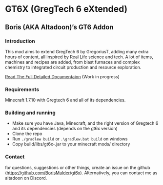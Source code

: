 # GT6X (GregTech 6 eXtended)

## Boris (AKA Altadoon)’s GT6 Addon

### Introduction

This mod aims to extend GregTech 6 by GregoriusT, adding many extra hours of content, all inspired by Real Life science and tech.
A lot of items, machines and recipes are added, from blast furnaces and complex chemistry to integrated circuit production and resource exploration.

[Read The Full Detailed Documentaion](https://docs.google.com/document/d/16IAe675VZbfVhhd4idz6jwjQXReK6JQNyN_O9ui1OQc/edit) (Work in progress)

### Requirements

Minecraft 1.7.10 with Gregtech 6 and all of its dependencies.

### Building and running

* Make sure you have Java, Minecraft, and the right version of Gregtech 6 and its dependencies (depends on the gt6x version)
* Clone the repo
* Run `./gradlew build` or `.\gradlew.bat build` on windows
* Copy build/libs/gt6x-<version>.jar to your minecraft mods/ directory

### Contact

for questions, suggestions or other things, create an issue on the github (https://github.com/BorisMulder/gt6x).
Alternatively, you can contact me as altadoon on Discord.
